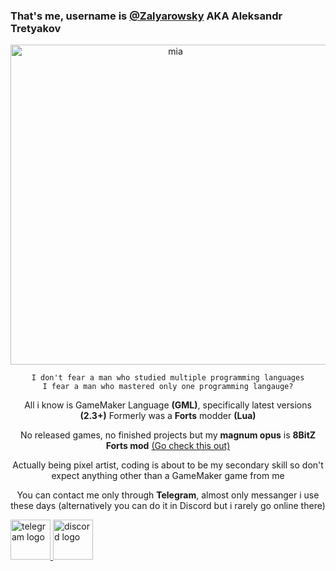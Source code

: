 ### That's me, username is [@Zalyarowsky](https://github.com/Zalyarowsky/) AKA Aleksandr Tretyakov

<div align="center"><img width="512" height="512" alt="mia" src="https://github.com/user-attachments/assets/f20ef59f-1748-4952-9594-6f31b23d98c8" />

```
I don't fear a man who studied multiple programming languages
I fear a man who mastered only one programming langauge?
```

All i know is GameMaker Language **(GML)**, specifically latest versions **(2.3+)**
Formerly was a **Forts** modder **(Lua)**

No released games, no finished projects but my **magnum opus** is **8BitZ Forts mod**
[(Go check this out)](https://steamcommunity.com/sharedfiles/filedetails/?id=3046294864)

Actually being pixel artist, coding is about to be my secondary skill so don't expect anything other than a GameMaker game from me</p>

You can contact me only through **Telegram**, almost only messanger i use these days (alternatively you can do it in Discord but i rarely go online there)

<div align="left">
  <a href="https://t.me/furrrgatory" target="_blank">
    <img src="https://img.shields.io/static/v1?message=Telegram&logo=telegram&label=&color=2CA5E0&logoColor=white&labelColor=&style=for-the-badge" height="64" alt="telegram logo"  />
  </a>
  <a href="https://discord.com/users/zalyarowsky" target="_blank">
    <img src="https://img.shields.io/static/v1?message=Discord&logo=discord&label=&color=7289DA&logoColor=white&labelColor=&style=for-the-badge" height="64" alt="discord logo"  />
  </a>
</div>
